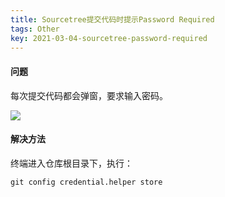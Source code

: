 ```yaml
---
title: Sourcetree提交代码时提示Password Required
tags: Other
key: 2021-03-04-sourcetree-password-required
---
```

#### 问题
每次提交代码都会弹窗，要求输入密码。

<img src="https://image.oldboard.tech/blog/WX20210304-113116.png">

#### 解决方法
终端进入仓库根目录下，执行：

```
git config credential.helper store
```
